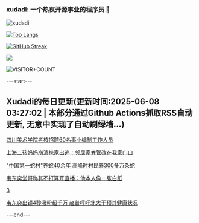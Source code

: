 ### xudadi: 一个热衷开源事业的程序员 👋

![xudadi](https://github-readme-stats-git-masterorgs-github-readme-stats-team.vercel.app/api?username=xudadi)

[![Top Langs](https://github-readme-stats.vercel.app/api/top-langs/?username=xudadi)](https://github.com/anuraghazra/github-readme-stats)

[![GitHub Streak](https://streak-stats.demolab.com?user=xudadi&locale=zh_Hans)](https://git.io/streak-stats)

![](https://raw.githubusercontent.com/xudadi/xudadi/main/assets/github-contribution-grid-snake.svg)

![VISITOR+COUNT](https://komarev.com/ghpvc/?username=xudadi&label=VISITOR+COUNT)


---start---

## Xudadi的每日更新(更新时间:2025-06-08 03:27:02 | 本部分通过Github Actions抓取RSS自动更新, 无意中实现了自动刷绿墙...)

[四川美术学院考核招聘60名事业编制工作人员](https://www.gongkaoleida.com/article/2438257)

[上海二孩妈妈崩溃携家出逃：邻居家粪管改在我家门口](https://m.163.com/news/article/K1FUT10R053469LG.html)

["中国第一蛇村"养蛇40余年 高峰时村民养300多万条蛇](https://m.163.com/news/article/K1FUT135053469LG.html)

[韦东奕堂哥称其不打算开直播：他本人像一张白纸](https://m.163.com/news/article/K1FUHMLB00019B3E.html)

[3](https://m.163.com/touch/news/sub/domestic)

[韦东奕出镜4秒吸粉超千万 赵普呼吁北大干预其健康状况](https://m.163.com/news/article/K1FK4OBQ0550A0OW.html)

---end---
